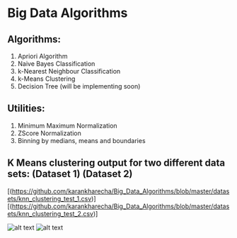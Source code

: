 # Big Data Algorithms

## Algorithms:
  1) Apriori Algorithm
  2) Naive Bayes Classification
  3) k-Nearest Neighbour Classification
  4) k-Means Clustering
  5) Decision Tree (will be implementing soon)

## Utilities:
  1) Minimum Maximum Normalization
  2) ZScore Normalization
  3) Binning by medians, means and boundaries

## K Means clustering output for two different data sets: (Dataset 1) (Dataset 2)
[(https://github.com/karankharecha/Big_Data_Algorithms/blob/master/datasets/knn_clustering_test_1.csv)]
[(https://github.com/karankharecha/Big_Data_Algorithms/blob/master/datasets/knn_clustering_test_2.csv)]

![alt text](https://raw.githubusercontent.com/karankharecha/Big_Data_Algorithms/master/output_files/knn_clustering_test_1.png)
![alt text](https://raw.githubusercontent.com/karankharecha/Big_Data_Algorithms/master/output_files/knn_clustering_test_2.png)

